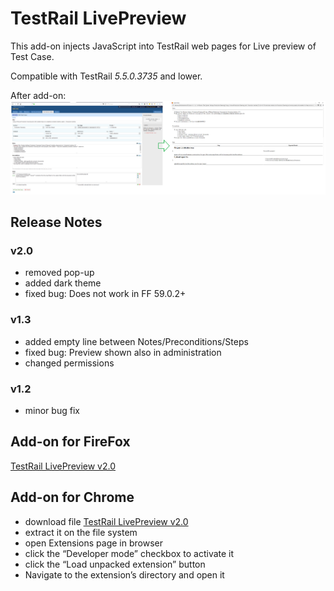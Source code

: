# TestRail LivePreview
This add-on injects JavaScript into TestRail web pages for Live preview of Test Case. 

Compatible with TestRail *5.5.0.3735* and lower.

After add-on:
![after](After.png)

## Release Notes
### v2.0
* removed pop-up
* added dark theme
* fixed bug: Does not work in FF 59.0.2+

### v1.3
* added empty line between Notes/Preconditions/Steps
* fixed bug: Preview shown also in administration
* changed permissions

### v1.2
* minor bug fix

## Add-on for FireFox
[TestRail LivePreview v2.0](https://addons.mozilla.org/cs/firefox/addon/testrail-livepreview/)

## Add-on for Chrome
* download file [TestRail LivePreview v2.0](https://github.com/cernyjan/TestRail-LivePreview/blob/master/testrail_livepreview-2.0-an+fx.xpi)
* extract it on the file system
* open Extensions page in browser
* click the “Developer mode” checkbox to activate it
* click the “Load unpacked extension” button
* Navigate to the extension’s directory and open it
